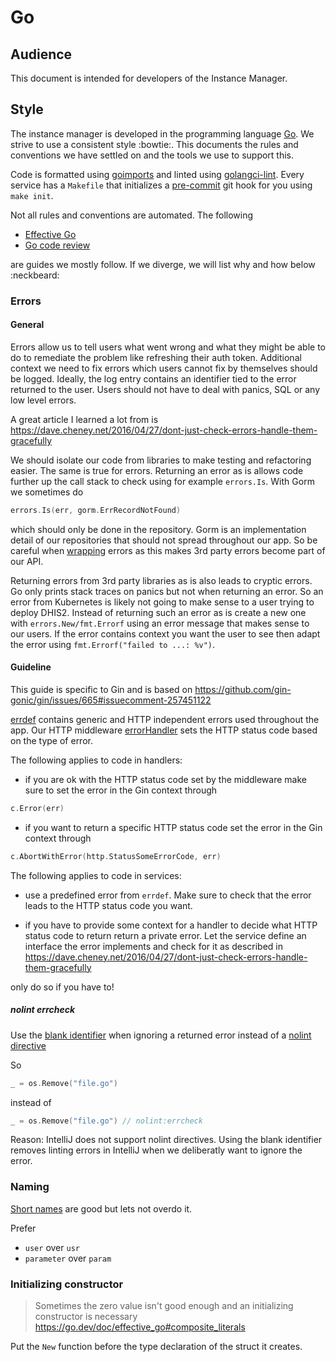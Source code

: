 # Go

## Audience

This document is intended for developers of the Instance Manager.

## Style

The instance manager is developed in the programming language [Go](https://go.dev/). We strive to
use a consistent style :bowtie:. This documents the rules and conventions we have settled on and the
tools we use to support this.

Code is formatted using [goimports](https://pkg.go.dev/golang.org/x/tools/cmd/goimports) and linted
using [golangci-lint](https://golangci-lint.run/). Every service has a `Makefile` that initializes a
[pre-commit](https://pre-commit.com/) git hook for you using `make init`.

Not all rules and conventions are automated. The following

* [Effective Go](https://go.dev/doc/effective_go)
* [Go code review](https://github.com/golang/go/wiki/CodeReviewComments)

are guides we mostly follow. If we diverge, we will list why and how below :neckbeard:

### Errors

#### General

Errors allow us to tell users what went wrong and what they might be able to do to remediate the
problem like refreshing their auth token. Additional context we need to fix errors which users
cannot fix by themselves should be logged. Ideally, the log entry contains an identifier tied to the
error returned to the user. Users should not have to deal with panics, SQL or any low level errors.

A great article I learned a lot from is
https://dave.cheney.net/2016/04/27/dont-just-check-errors-handle-them-gracefully

We should isolate our code from libraries to make testing and refactoring easier. The same is true
for errors. Returning an error as is allows code further up the call stack to check
using for example `errors.Is`. With Gorm we sometimes do

```go
errors.Is(err, gorm.ErrRecordNotFound)
```

which should only be done in the repository. Gorm is an implementation detail of our repositories
that should not spread throughout our app. So be careful when
[wrapping](https://go.dev/blog/go1.13-errors) errors as this makes 3rd party errors become part of
our API.

Returning errors from 3rd party libraries as is also leads to cryptic errors. Go only prints stack
traces on panics but not when returning an error. So an error from Kubernetes is likely not going to
make sense to a user trying to deploy DHIS2. Instead of returning such an error as is create a new
one with `errors.New/fmt.Errorf` using an error message that makes sense to our users. If the error
contains context you want the user to see then adapt the error using `fmt.Errorf("failed to ...:
%v")`.

#### Guideline

This guide is specific to Gin and is based on https://github.com/gin-gonic/gin/issues/665#issuecomment-257451122

[errdef](https://github.com/dhis2-sre/im-manager/blob/9060e0af8ba4eaeae67309f45b7b4f29d8248ba3/internal/errdef/errdef.go)
contains generic and HTTP independent errors used throughout the app. Our HTTP middleware
[errorHandler](https://github.com/dhis2-sre/im-manager/blob/9060e0af8ba4eaeae67309f45b7b4f29d8248ba3/internal/middleware/errorHandler.go#L27)
sets the HTTP status code based on the type of error.

The following applies to code in handlers:

* if you are ok with the HTTP status code set by the middleware make sure to set the error in the
  Gin context through

```go
c.Error(err)
```

* if you want to return a specific HTTP status code set the error in the Gin context through

```go
c.AbortWithError(http.StatusSomeErrorCode, err)
```

The following applies to code in services:

* use a predefined error from `errdef`. Make sure to check that the error leads to the HTTP status
  code you want.

* if you have to provide some context for a handler to decide what HTTP status code to return return
  a private error. Let the service define an interface the error implements and check for it as
  described in https://dave.cheney.net/2016/04/27/dont-just-check-errors-handle-them-gracefully

only do so if you have to!

##### nolint errcheck

Use the [blank identifier](https://go.dev/doc/effective_go#blank) when ignoring a returned error
instead of a [nolint directive](https://golangci-lint.run/usage/false-positives/#nolint-directive)

So

```go
_ = os.Remove("file.go") 
```

instead of

```go
_ = os.Remove("file.go") // nolint:errcheck
```

Reason: IntelliJ does not support nolint directives. Using the blank identifier removes linting
errors in IntelliJ when we deliberatly want to ignore the error.

### Naming

[Short names](https://go.dev/doc/effective_go#names) are good but lets not overdo it.

Prefer
* `user` over `usr`
* `parameter` over `param`

### Initializing constructor

> Sometimes the zero value isn't good enough and an initializing constructor is necessary
https://go.dev/doc/effective_go#composite_literals

Put the `New` function before the type declaration of the struct it creates.

